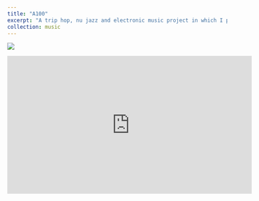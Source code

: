 ```yaml
---
title: "A100"
excerpt: "A trip hop, nu jazz and electronic music project in which I play the bass."
collection: music
---
```

<a href="https://a100.bandcamp.com/"><img src='/images/a100.jpg'></a>

<iframe width="560" height="315" src="https://www.youtube-nocookie.com/embed/S-a7mmBzVyI" title="YouTube video player" frameborder="0" allow="accelerometer; autoplay; clipboard-write; encrypted-media; gyroscope; picture-in-picture" allowfullscreen></iframe>
